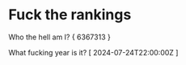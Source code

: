 # Fuck the rankings

Who the hell am I?
{ 6367313 }

What fucking year is it?
[ 2024-07-24T22:00:00Z ]
